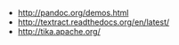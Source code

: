 - http://pandoc.org/demos.html
- http://textract.readthedocs.org/en/latest/
- http://tika.apache.org/
